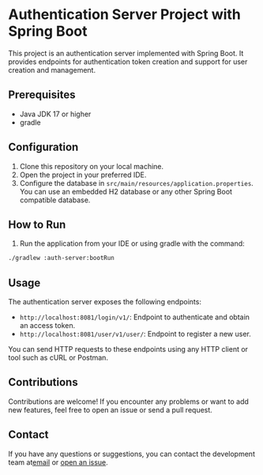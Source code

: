 

# Authentication Server Project with Spring Boot

This project is an authentication server implemented with Spring Boot. It provides endpoints for authentication token creation and support for user creation and management.

## Prerequisites

- Java JDK 17 or higher
- gradle

## Configuration

1. Clone this repository on your local machine.
2. Open the project in your preferred IDE.
3. Configure the database in `src/main/resources/application.properties`. You can use an embedded H2 database or any other Spring Boot compatible database.

## How to Run

1. Run the application from your IDE or using gradle with the command:
```bash
./gradlew :auth-server:bootRun
```

## Usage

The authentication server exposes the following endpoints:

- `http://localhost:8081/login/v1/`: Endpoint to authenticate and obtain an access token.
- `http://localhost:8081/user/v1/user/`: Endpoint to register a new user.

You can send HTTP requests to these endpoints using any HTTP client or tool such as cURL or Postman.

## Contributions

Contributions are welcome! If you encounter any problems or want to add new features, feel free to open an issue or send a pull request.
## Contact

If you have any questions or suggestions, you can contact the development team at[email](mailto:abjuancarlos.12@gmail.com) or [open an issue](https://github.com/JuanCarlosAguilarB/apigateway-with-auth-server-spring-boot).


